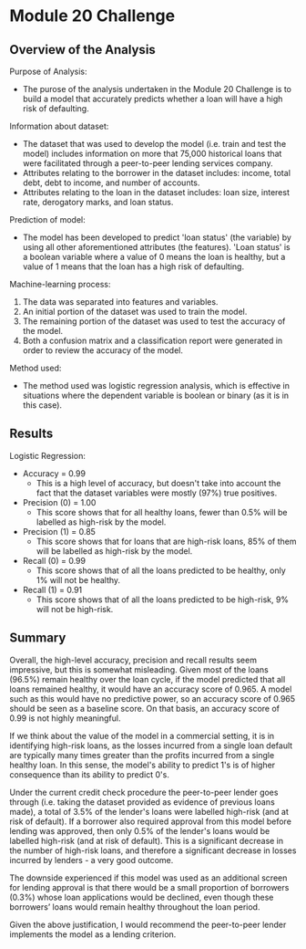 # Module 20 Challenge

## Overview of the Analysis
Purpose of Analysis:
- The purose of the analysis undertaken in the Module 20 Challenge is to build a model that accurately predicts whether a loan will have a high risk of defaulting.

Information about dataset:
- The dataset that was used to develop the model (i.e. train and test the model) includes information on more that 75,000 historical loans that were facilitated through a peer-to-peer lending services company.
- Attributes relating to the borrower in the dataset includes: income, total debt, debt to income, and number of accounts.
- Attributes relating to the loan in the dataset includes: loan size, interest rate, derogatory marks, and loan status.

Prediction of model:
- The model has been developed to predict 'loan status' (the variable) by using all other aforementioned attributes (the features). 'Loan status' is a boolean variable where a value of 0 means the loan is healthy, but a value of 1 means that the loan has a high risk of defaulting.

Machine-learning process:
1. The data was separated into features and variables.
2. An initial portion of the dataset was used to train the model.
3. The remaining portion of the dataset was used to test the accuracy of the model.
4. Both a confusion matrix and a classification report were generated in order to review the accuracy of the model.

Method used:
- The method used was logistic regression analysis, which is effective in situations where the dependent variable is boolean or binary (as it is in this case).

## Results

Logistic Regression:
- Accuracy = 0.99
    - This is a high level of accuracy, but doesn't take into account the fact that the dataset variables were mostly (97%) true positives.
- Precision (0) = 1.00
    - This score shows that for all healthy loans, fewer than 0.5% will be labelled as high-risk by the model.
- Precision (1) = 0.85
    - This score shows that for loans that are high-risk loans, 85% of them will be labelled as high-risk by the model.
- Recall (0) = 0.99
    - This score shows that of all the loans predicted to be healthy, only 1% will not be healthy.
- Recall (1) = 0.91
    - This score shows that of all the loans predicted to be high-risk, 9% will not be high-risk.

## Summary

Overall, the high-level accuracy, precision and recall results seem impressive, but this is somewhat misleading. Given most of the loans (96.5%) remain healthy over the loan cycle, if the model predicted that all loans remained healthy, it would have an accuracy score of 0.965. A model such as this would have no predictive power, so an accuracy score of 0.965 should be seen as a baseline score. On that basis, an accuracy score of 0.99 is not highly meaningful.

If we think about the value of the model in a commercial setting, it is in identifying high-risk loans, as the losses incurred from a single loan default are typically many times greater than the profits incurred from a single healthy loan. In this sense, the model's ability to predict 1's is of higher consequence than its ability to predict 0's.

Under the current credit check procedure the peer-to-peer lender goes through (i.e. taking the dataset provided as evidence of previous loans made), a total of 3.5% of the lender's loans were labelled high-risk (and at risk of default). If a borrower also required approval from this model before lending was approved, then only 0.5% of the lender's loans would be labelled high-risk (and at risk of default). This is a significant decrease in the number of high-risk loans, and therefore a significant decrease in losses incurred by lenders - a very good outcome.

The downside experienced if this model was used as an additional screen for lending approval is that there would be a small proportion of borrowers (0.3%) whose loan applications would be declined, even though these borrowers’ loans would remain healthy throughout the loan period.

Given the above justification, I would recommend the peer-to-peer lender implements the model as a lending criterion.

